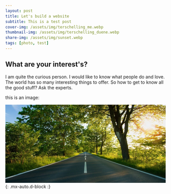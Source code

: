 ```yaml
---
layout: post
title: Let's build a website
subtitle: This is a test post
cover-img: /assets/img/terschelling_me.webp
thumbnail-img: /assets/img/terschelling_duene.webp
share-img: /assets/img/sunset.webp
tags: [photo, test]
---
```


## What are your interest's?

I am quite the curious person.
I would like to know what people do and love.
The world has so many interesting things to offer.
So how to get to know all the good stuff?
Ask the experts.

this is an image:

![Crepe](/assets/img/path.webp){: .mx-auto.d-block :}
